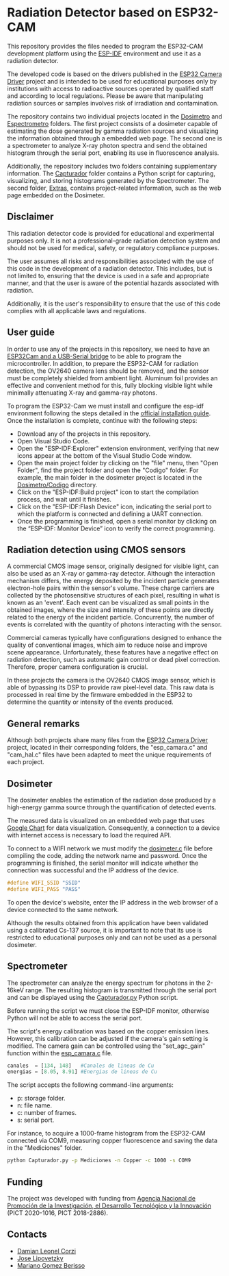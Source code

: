 # Radiation Detector based on ESP32-CAM
This repository provides the files needed to program the ESP32-CAM development platform using the [ESP-IDF](https://idf.espressif.com) environment and use it as a radiation detector.

The developed code is based on the drivers published in the [ESP32 Camera Driver](https://github.com/espressif/esp32-camera) project and is intended to be used for educational purposes only by institutions with access to radioactive sources operated by qualified staff and according to local regulations. Please be aware that manipulating radiation sources or samples involves risk of irradiation and contamination.

The repository contains two individual projects located in the [Dosimetro](Dosimetro) and [Espectrometro](Espectrometro) folders. The first project consists of a dosimeter capable of estimating the dose generated by gamma radiation sources and visualizing the information obtained through a embedded web page. The second one is a spectrometer to analyze X-ray photon spectra and send the obtained histogram through the serial port, enabling its use in fluorescence analysis.

Additionally, the repository includes two folders containing supplementary information. The [Capturador](Capturador) folder contains a Python script for capturing, visualizing, and storing histograms generated by the Spectrometer. The second folder, [Extras](Extras), contains project-related information, such as the web page embedded on the Dosimeter.

## Disclaimer
This radiation detector code is provided for educational and experimental purposes only. It is not a professional-grade radiation detection system and should not be used for medical, safety, or regulatory compliance purposes.

The user assumes all risks and responsibilities associated with the use of this code in the development of a radiation detector. This includes, but is not limited to, ensuring that the device is used in a safe and appropriate manner, and that the user is aware of the potential hazards associated with radiation. 

Additionally, it is the user's responsibility to ensure that the use of this code complies with all applicable laws and regulations.

## User guide
In order to use any of the projects in this repository, we need to have an [ESP32Cam and a USB-Serial bridge](https://makeradvisor.com/tools/esp32-cam-mb-usb-programmer/) to be able to program the microcontroller. In addition, to prepare the ESP32-CAM for radiation detection, the OV2640 camera lens should be removed, and the sensor must be completely shielded from ambient light. Aluminum foil provides an effective and convenient method for this, fully blocking visible light while minimally attenuating X-ray and gamma-ray photons.

To program the ESP32-Cam we must install and configure the esp-idf environment following the steps detailed in the [official installation guide](https://github.com/espressif/vscode-esp-idf-extension/blob/master/docs/tutorial/install.md). Once the installation is complete, continue with the following steps:

- Download any of the  projects in this repository.
- Open Visual Studio Code.
- Open the "ESP-IDF:Explorer" extension environment, verifying that new icons appear at the bottom of the Visual Studio Code window.
- Open the main project folder by clicking on the "file" menu, then "Open Folder", find the project folder and open the "Codigo" folder. For example, the main folder in the dosimeter project is located in the [Dosimetro/Codigo](Dosimetro/Codigo) directory.
- Click on the "ESP-IDF:Build project" icon to start the compilation process, and wait until it finishes.
- Click on the "ESP-IDF:Flash Device" icon, indicating the serial port to which the platform is connected and defining a UART connection.
- Once the programming is finished, open a serial monitor by clicking on the “ESP-IDF: Monitor Device” icon to verify the correct programming.

## Radiation detection using CMOS sensors
A commercial CMOS image sensor, originally designed for visible light, can also be used as an X-ray or gamma-ray detector. Although the interaction mechanism differs, the energy deposited by the incident particle generates electron-hole pairs within the sensor's volume. These charge carriers are collected by the photosensitive structures of each pixel, resulting in what is known as an 'event'. Each event can be visualized as small points in the obtained images, where the size and intensity of these points are directly related to the energy of the incident particle. Concurrently, the number of events is correlated with the quantity of photons interacting with the sensor.

Commercial cameras typically have configurations designed to enhance the quality of conventional images, which aim to reduce noise and improve scene appearance. Unfortunately, these features have a negative effect on radiation detection, such as automatic gain control or dead pixel correction. Therefore, proper camera configuration is crucial.

In these projects the camera is the OV2640 CMOS image sensor, which is able of bypassing its DSP to provide raw pixel-level data. This raw data is processed in real time by the firmware embedded in the ESP32 to determine the quantity or intensity of the events produced.

## General remarks
Although both projects share many files from the [ESP32 Camera Driver](https://github.com/espressif/esp32-camera) project, located in their corresponding folders, the "esp_camara.c" and "cam_hal.c" files have been adapted to meet the unique requirements of each project.

## Dosimeter
The dosimeter enables the estimation of the radiation dose produced by a high-energy gamma source through the quantification of detected events.

The measured data is visualized on an embedded web page that uses [Google Chart](https://developers.google.com/chart) for data visualization. Consequently, a connection to a device with internet access is necessary to load the required API.

To connect to a WIFI network we must modify the [dosimeter.c](Dosimetro/Codigo/main/dosimeter.c) file before compiling the code, adding the network name and password. Once the programming is finished, the serial monitor will indicate whether the connection was successful and the IP address of the device.

```C
#define WIFI_SSID "SSID"
#define WIFI_PASS "PASS"
```

To open the device's website, enter the IP address in the web browser of a device connected to the same network.

Although the results obtained from this application have been validated using a calibrated Cs-137 source, it is important to note that its use is restricted to educational purposes only and can not be used as a personal dosimeter.

## Spectrometer
The spectrometer can analyze the energy spectrum for photons in the 2-16keV range. The resulting histogram is transmitted through the serial port and can be displayed using the [Capturador.py](Capturador/Capturador.py) Python script.

Before running the script we must close the ESP-IDF monitor, otherwise Python will not be able to access the serial port.

The script's energy calibration was based on the copper emission lines. However, this calibration can be adjusted if the camera's gain setting is modified. The camera gain can be controlled using the "set_agc_gain" function within the [esp_camara.c](Espectrometro/Librerias/esp_camara.c) file.

```python
canales  = [134, 148]   #Canales de lineas de Cu
energias = [8.05, 8.91] #Energias de lineas de Cu
```

The script accepts the following command-line arguments:
- p: storage folder.
- n: file name.
- c: number of frames.
- s: serial port.

For instance, to acquire a 1000-frame histogram from the ESP32-CAM connected via COM9, measuring copper fluorescence and saving the data in the "Mediciones" folder.

```bash
python Capturador.py -p Mediciones -n Copper -c 1000 -s COM9
```

## Funding
The project was developed with funding from [Agencia Nacional de Promoción de la Investigación, el Desarrollo Tecnológico y la Innovación](https://www.argentina.gob.ar/jefatura/innovacion-ciencia-y-tecnologia/agencia) (PICT 2020-1016, PICT 2018-2886).

## Contacts
- [Damian Leonel Corzi](mailto:damian.corzi@ib.edu.ar)
- [Jose Lipovetzky](mailto:jose.lipovetzky@ib.edu.ar)
- [Mariano Gomez Berisso](mailto:iano.berisso@ib.edu.ar)
